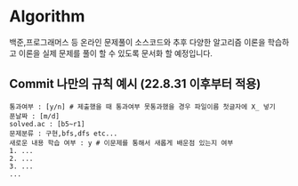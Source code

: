 # Algorithm

백준,프로그래머스 등 온라인 문제풀이 소스코드와 추후 다양한 알고리즘 이론을 학습하고 이론을 실제 문제를 풀이 할 수 있도록 문서화 할 예정입니다.

## Commit 나만의 규칙 예시 (22.8.31 이후부터 적용)
```text
통과여부 : [y/n] # 제출했을 때 통과여부 못통과했을 경우 파일이름 첫글자에 X_ 넣기
푼날짜 : [m/d]
solved.ac : [b5~r1]
문제분류 : 구현,bfs,dfs etc...
새로운 내용 학습 여부 : y # 이문제를 통해서 새롭게 배운점 있는지 여부
1. ...
2. ...
3. ...
...

```